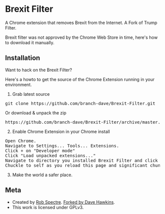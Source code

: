 Brexit Filter
================================
A Chrome extension that removes Brexit from the Internet. A Fork of Trump Filter.

Brexit filter was not approved by the Chrome Web Store in time, here's how to download it manually.

Installation 
-------------------------
Want to hack on the Brexit Filter? 

Here's a howto to get the source of the Chrome Extension running in your environment.

1) Grab latest source
<pre>
git clone https://github.com/branch-dave/Brexit-Filter.git
</pre>
Or download & unpack the zip
<pre>
https://github.com/branch-dave/Brexit-Filter/archive/master.zip
</pre>
2) Enable Chrome Extension in your Chrome install
<pre>
Open Chrome.
Navigate to Settings... Tools... Extensions.
Click + on "Developer mode"
Click "Load unpacked extensions..."
Navigate to directory you installed Brexit Filter and click Open.
Chuckle to self as you reload this page and significant chunks of it suddenly disappear.
</pre>

3) Make the world a safer place.


Meta
-------------------------

* Created by [Rob Spectre](http://brooklynhacker.com). [Forked by Dave Hawkins](http://www.twitter.com/davehawkins).
* This work is licensed under GPLv3.
